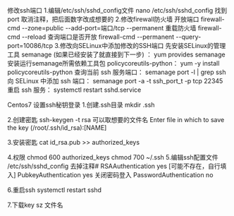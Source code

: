 修改ssh端口
    1.编辑/etc/ssh/sshd_config文件
      nano /etc/ssh/sshd_config
      找到port 取消注释，把后面数字改成想要的
    2.修改firewall防火墙
      开放端口
         firewall-cmd --zone=public --add-port=端口/tcp --permanent
      重载防火墙
         firewall-cmd --reload
      查询端口是否开放
         firewall-cmd --permanent --query-port=10086/tcp
    3.修改向SELinux中添加修改的SSH端口
      先安装SELinux的管理工具 semanage (如果已经安装了就直接到下一步) ：
         yum provides semanage
      安装运行semanage所需依赖工具包 policycoreutils-python：
         yum -y install policycoreutils-python
      查询当前 ssh 服务端口：
         semanage port -l | grep ssh
      向 SELinux 中添加 ssh 端口：
         semanage port -a -t ssh_port_t -p tcp 22345
      重启 ssh 服务：
         systemctl restart sshd.service

Centos7 设置ssh秘钥登录
   1.创建.ssh目录
      mkdir .ssh

   2.创建密匙
      ssh-keygen -t rsa
      可以取想要的文件名
      Enter file in which to save the key (/root/.ssh/id_rsa):[NAME]

   3.安装密匙
      cat id_rsa.pub >> authorized_keys

   4.权限
      chmod 600 authorized_keys
      chmod 700 ~/.ssh
   5.编辑ssh配置文件
      /etc/ssh/sshd_config
      去掉注释#
      RSAAuthentication yes [可能不存在，自行填入]
      PubkeyAuthentication yes
      关闭密码登入
      PasswordAuthentication no

   6.重启ssh
      systemctl restart sshd

   7.下载key
   sz 文件名


